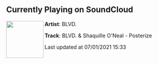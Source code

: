 ## Currently Playing on SoundCloud

[<img align="left" width="100" src="https://i1.sndcdn.com/artworks-0ANO89I2IezlUCG4-MZwSuQ-t500x500.jpg">](https://soundcloud.com/blvdmusic/blvd-shaquille-oneal-posterize)

**Artist**: BLVD. 

**Track**: BLVD. & Shaquille O'Neal - Posterize

Last updated at 07/01/2021 15:33
